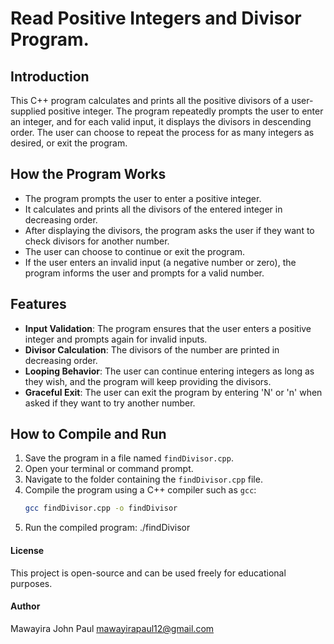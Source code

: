 # Read Positive Integers and Divisor Program.

## Introduction

This C++ program calculates and prints all the positive divisors of a user-supplied positive integer. The program repeatedly prompts the user to enter an integer, and for each valid input, it displays the divisors in descending order. The user can choose to repeat the process for as many integers as desired, or exit the program.

## How the Program Works

- The program prompts the user to enter a positive integer.
- It calculates and prints all the divisors of the entered integer in decreasing order.
- After displaying the divisors, the program asks the user if they want to check divisors for another number.
- The user can choose to continue or exit the program.
- If the user enters an invalid input (a negative number or zero), the program informs the user and prompts for a valid number.

## Features

- **Input Validation**: The program ensures that the user enters a positive integer and prompts again for invalid inputs.
- **Divisor Calculation**: The divisors of the number are printed in decreasing order.
- **Looping Behavior**: The user can continue entering integers as long as they wish, and the program will keep providing the divisors.
- **Graceful Exit**: The user can exit the program by entering 'N' or 'n' when asked if they want to try another number.

## How to Compile and Run

1. Save the program in a file named `findDivisor.cpp`.
2. Open your terminal or command prompt.
3. Navigate to the folder containing the `findDivisor.cpp` file.
4. Compile the program using a C++ compiler such as `gcc`:
   ```bash
   gcc findDivisor.cpp -o findDivisor

5. Run the compiled program:
./findDivisor

#### License
This project is open-source and can be used freely for educational purposes.

#### Author
Mawayira John Paul <mawayirapaul12@gmail.com>
